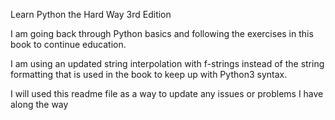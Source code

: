 Learn Python the Hard Way 3rd Edition

I am going back through Python basics and following the exercises in this book to continue education.

I am using an updated string interpolation with f-strings instead of the string formatting that is used in the book to keep up with Python3 syntax.

I will used this readme file as a way to update any issues or problems I have along the way
